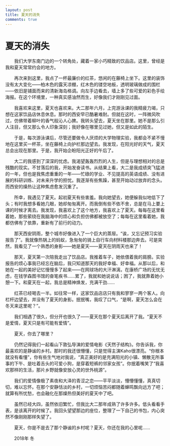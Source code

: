```yaml
---
layout: post
title: 夏天的消失
comments: true
---
```


# 夏天的消失

<p style="text-indent: 2em;">我们大学东南门边的一个转角处，藏着一家小巧精致的饮品店。这里，曾经是我和夏天常常约会的地方。</p>
<p style="text-indent: 2em;">再次来到这里，我点了一杯最廉价的红茶，悠闲的在藤椅上坐下。这里的装饰没有太大变化——柏木色的露天凉棚，红木色的镂空地板，透明玻璃做成的围栏——依旧是铺面而来的清新海岛格调。向左手边看去，墙上多了些可爱的彩色手绘海报。在这个环境里，一种真实感油然而生，好像我们才刚刚见过面。</p>
<p style="text-indent: 2em;">我喜欢来这里，夏天也喜欢来。大二那年六月，上完游泳课的我精疲力竭，只想在这家饮品店休息休息。那时的西安早已酷暑难耐。但就在这时，一阵微风吹过，仿佛带着柳叶的香气般沁人心脾。我转头望去，夏天坐在那里。她不是那么引人注目，但又那么令人印象深刻；我好像在哪里见过她，但又是如此的陌生。</p>
<!--more-->
<p style="text-indent: 2em;">于是，每次游泳课后，尽管还要做令人厌烦的大学物理实验，我都会不紧不慢地在这里买一杯茶，坐在藤椅上向护栏那边望去。我发现，在阳光好的天气，夏天总会出现在那里。于是，我开始企盼阳光正好的午后了。</p>
<p style="text-indent: 2em;">大二的我感到了深深的忧虑。我渴望轰轰烈烈的人生，但是与理想相对的总是残酷的现实。不甘落后的我，开始发奋读书。从结果上看，大二是我成绩突飞猛进的一年，但也是我焦虑重重的一年——忙碌的学业、不见提高的英语成绩、没有进展的科研训练、对未来升学的担忧。我逐渐有些焦躁，甚至开始动过放弃的念头。而西安的燥热让这种焦虑愈发沉重了。</p>
<p style="text-indent: 2em;">所幸，我遇见了夏天。起初夏天有些害羞。我向她望去，她便躲我似地低下了头；有时我想多看她几眼，她却匆匆离开。而我倒有些不依不舍，总是在马上要上课的时候才离去。我发现，我喜欢上了这个地方，我喜欢上了夏天。每每在这里看着她，那些萦绕在我脑海中的烦心和负担仿佛都被放空了；每每在这里看着她，我都仿佛有了依靠，重新有了前行的动力。</p>
<p style="text-indent: 2em;">那天西安阴雨，整个城市好像进入了一个巨大的蒸屉。“诶，又忘记预习实验报告了”。我就像热锅上的蚂蚁，急匆匆的骑上自行车向材料楼那边奔去。可是突然，我看见了一个熟悉的身影——她是夏天——夏天在阴雨天也来了！</p>
<p style="text-indent: 2em;">那天，夏天第一次陪我走出了饮品店。我推着车子，她依偎着我的肩膀。实验报告的烦心事我已经忘在脑后，我只知道那天的我好幸福、好幸福。从那以后，和她在一起的美好记忆慢慢多了起来——在网球场的大汗淋漓，在康桥广场的无忧无虑，在钱学森图书馆的奋笔疾书……累了，我就和她说说话；困了，我就靠着她小憩一下。和夏天在一起，我总是精神焕发，充满干劲……</p>
<p style="text-indent: 2em;">红茶已经喝去一半。如往常一样，这家饮品店店只有我和寥寥一两个客人。向栏杆边望去，并没有了夏天的身影。抿抿嘴，我叹了口气，“是啊，夏天怎么会在冬天来这里呢？”。</p>
<p style="text-indent: 2em;">我们相遇了很久，但分开也很久了——夏天在那个夏天后离开了我。“夏天不是爱情，夏天只是有可能有爱情”。</p>
<p style="text-indent: 2em;">夏天，你去了哪里？</p>
<p style="text-indent: 2em;">仍然记得我们一起看山下敦弘导演的爱情电影《天然子结构》。你告诉我，你最喜欢的是静谧的乡村。那时的我还很懵懂，只是觉得主演Kaho很漂亮。“你根本就没有看懂”，你有些生气地对我说，“真正美好的是充满阳光的小镇、懒散无所事事的下午、是吐着舌头的可爱小狗，是穿着短裤的邻家女孩”。你抿着嘴笑了“我喜欢那样的生活，那片乡野就像安放心灵的世外桃源”。</p>
<p style="text-indent: 2em;">我们的爱情像极了素夜和大泽的青涩之恋——平平淡淡，懵懵懂懂，真真切切，难以忘怀。在那个安静恬淡的乡村，一切烦恼苦闷都随着蝉鸣飘向远方了吧；就算有所忧愁，也会融化在那燥热但美好的夏天中了吧。</p>
<p style="text-indent: 2em;">虽然已经大四，虽然依旧繁忙，但我比大二那年成熟了许多许多。低头看看手表，是该离开的时候了。我回头望望那边的座位，整理了一下自己的书包，内心突然不像刚刚那样失望了。</p>
<p style="text-indent: 2em;">夏天，你是不是去了那个静谧的乡村呢？夏天，你还在我的心里呢……</p>
<p style="text-indent: 2em;">2018年 冬</p>
